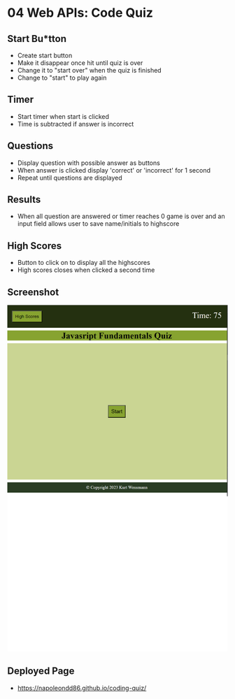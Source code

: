 # 04 Web APIs: Code Quiz

## Start Bu*tton

* Create start button
* Make it disappear once hit until quiz is over
* Change it to "start over" when the quiz is finished
* Change to "start" to play again

## Timer

* Start timer when start is clicked
* Time is subtracted if answer is incorrect

## Questions

* Display question with possible answer as buttons
* When answer is clicked display 'correct' or 'incorrect' for 1 second
* Repeat until questions are displayed

## Results

* When all question are answered or timer reaches 0 game is over and an input field allows user to save name/initials to highscore

## High Scores

* Button to click on to display all the highscores
* High scores closes when clicked a second time

## Screenshot

![Preview Screenshot](./assets/images/quiz-screenshot.png/)

## Deployed Page

* https://napoleondd86.github.io/coding-quiz/
